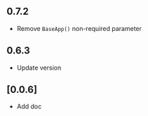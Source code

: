 ## 0.7.2

* Remove `BaseApp()` non-required parameter

## 0.6.3

* Update version

## [0.0.6]

* Add doc
